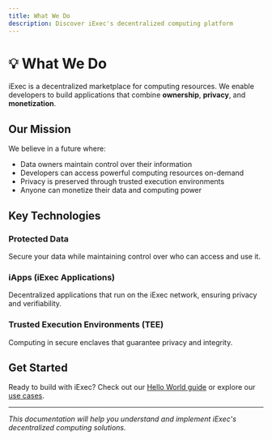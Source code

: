 ```yaml
---
title: What We Do
description: Discover iExec's decentralized computing platform
---
```


# 💡 What We Do

iExec is a decentralized marketplace for computing resources. We enable
developers to build applications that combine **ownership**, **privacy**, and
**monetization**.

## Our Mission

We believe in a future where:

- Data owners maintain control over their information
- Developers can access powerful computing resources on-demand
- Privacy is preserved through trusted execution environments
- Anyone can monetize their data and computing power

## Key Technologies

### Protected Data

Secure your data while maintaining control over who can access and use it.

### iApps (iExec Applications)

Decentralized applications that run on the iExec network, ensuring privacy and
verifiability.

### Trusted Execution Environments (TEE)

Computing in secure enclaves that guarantee privacy and integrity.

## Get Started

Ready to build with iExec? Check out our
[Hello World guide](/overview/helloWorld) or explore our
[use cases](/overview/use-cases).

---

_This documentation will help you understand and implement iExec's decentralized
computing solutions._
